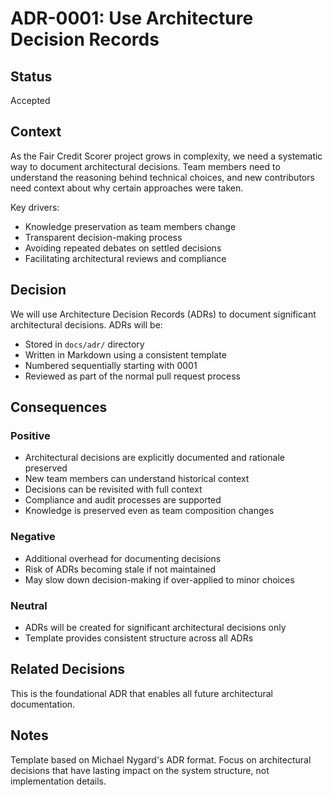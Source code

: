 # ADR-0001: Use Architecture Decision Records

## Status
Accepted

## Context
As the Fair Credit Scorer project grows in complexity, we need a systematic way to document architectural decisions. Team members need to understand the reasoning behind technical choices, and new contributors need context about why certain approaches were taken.

Key drivers:
- Knowledge preservation as team members change
- Transparent decision-making process
- Avoiding repeated debates on settled decisions
- Facilitating architectural reviews and compliance

## Decision
We will use Architecture Decision Records (ADRs) to document significant architectural decisions. ADRs will be:
- Stored in `docs/adr/` directory
- Written in Markdown using a consistent template
- Numbered sequentially starting with 0001
- Reviewed as part of the normal pull request process

## Consequences

### Positive
- Architectural decisions are explicitly documented and rationale preserved
- New team members can understand historical context
- Decisions can be revisited with full context
- Compliance and audit processes are supported
- Knowledge is preserved even as team composition changes

### Negative
- Additional overhead for documenting decisions
- Risk of ADRs becoming stale if not maintained
- May slow down decision-making if over-applied to minor choices

### Neutral
- ADRs will be created for significant architectural decisions only
- Template provides consistent structure across all ADRs

## Related Decisions
This is the foundational ADR that enables all future architectural documentation.

## Notes
Template based on Michael Nygard's ADR format. Focus on architectural decisions that have lasting impact on the system structure, not implementation details.